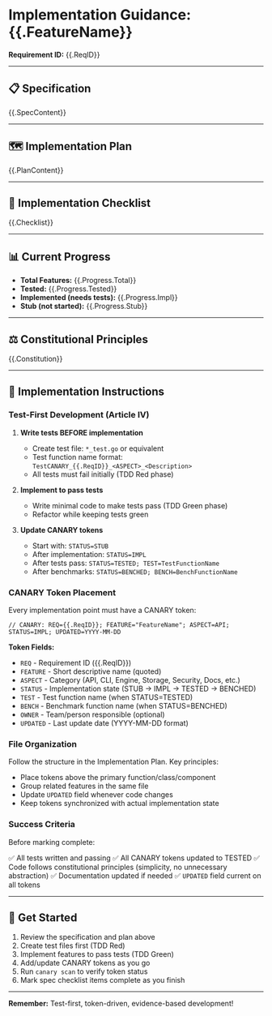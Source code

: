 # Implementation Guidance: {{.FeatureName}}

**Requirement ID:** {{.ReqID}}

---

## 📋 Specification

{{.SpecContent}}

---

## 🗺️ Implementation Plan

{{.PlanContent}}

---

## 📝 Implementation Checklist

{{.Checklist}}

---

## 📊 Current Progress

- **Total Features:** {{.Progress.Total}}
- **Tested:** {{.Progress.Tested}}
- **Implemented (needs tests):** {{.Progress.Impl}}
- **Stub (not started):** {{.Progress.Stub}}

---

## ⚖️ Constitutional Principles

{{.Constitution}}

---

## 🎯 Implementation Instructions

### Test-First Development (Article IV)

1. **Write tests BEFORE implementation**
   - Create test file: `*_test.go` or equivalent
   - Test function name format: `TestCANARY_{{.ReqID}}_<ASPECT>_<Description>`
   - All tests must fail initially (TDD Red phase)

2. **Implement to pass tests**
   - Write minimal code to make tests pass (TDD Green phase)
   - Refactor while keeping tests green

3. **Update CANARY tokens**
   - Start with: `STATUS=STUB`
   - After implementation: `STATUS=IMPL`
   - After tests pass: `STATUS=TESTED; TEST=TestFunctionName`
   - After benchmarks: `STATUS=BENCHED; BENCH=BenchFunctionName`

### CANARY Token Placement

Every implementation point must have a CANARY token:

```
// CANARY: REQ={{.ReqID}}; FEATURE="FeatureName"; ASPECT=API; STATUS=IMPL; UPDATED=YYYY-MM-DD
```

**Token Fields:**
- `REQ` - Requirement ID ({{.ReqID}})
- `FEATURE` - Short descriptive name (quoted)
- `ASPECT` - Category (API, CLI, Engine, Storage, Security, Docs, etc.)
- `STATUS` - Implementation state (STUB → IMPL → TESTED → BENCHED)
- `TEST` - Test function name (when STATUS=TESTED)
- `BENCH` - Benchmark function name (when STATUS=BENCHED)
- `OWNER` - Team/person responsible (optional)
- `UPDATED` - Last update date (YYYY-MM-DD format)

### File Organization

Follow the structure in the Implementation Plan. Key principles:

- Place tokens above the primary function/class/component
- Group related features in the same file
- Update `UPDATED` field whenever code changes
- Keep tokens synchronized with actual implementation state

### Success Criteria

Before marking complete:

✅ All tests written and passing
✅ All CANARY tokens updated to TESTED
✅ Code follows constitutional principles (simplicity, no unnecessary abstraction)
✅ Documentation updated if needed
✅ `UPDATED` field current on all tokens

---

## 🚀 Get Started

1. Review the specification and plan above
2. Create test files first (TDD Red)
3. Implement features to pass tests (TDD Green)
4. Add/update CANARY tokens as you go
5. Run `canary scan` to verify token status
6. Mark spec checklist items complete as you finish

---

**Remember:** Test-first, token-driven, evidence-based development!
